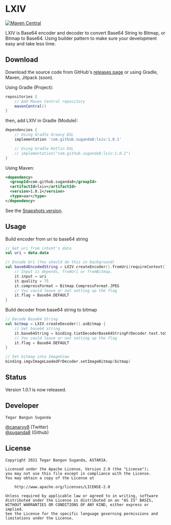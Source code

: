 LXIV
====

[![Maven Central](https://maven-badges.herokuapp.com/maven-central/com.github.suganda8/lxiv/badge.svg)](https://maven-badges.herokuapp.com/maven-central/com.github.suganda8/lxiv)

LXIV is Base64 encoder and decoder to convert Base64 String to Bitmap, or Bitmap to Base64. Using builder pattern to make sure your development easy and take less time.

<!--![](static/lxvi_logo.png)-->

Download
--------
Download the source code from GitHub's [releases page][1] or using Gradle, Maven, Jitpack (soon).

Using Gradle (Project):

```gradle
repositories {
    // Add Maven Central repository
    mavenCentral()
}
```

then, add LXIV in Gradle (Module):

```gradle
dependencies {
    // Using Gradle Groovy DSL
    implementation 'com.github.suganda8:lxiv:1.0.1'

    // Using Gradle Kotlin DSL
    // implementation("com.github.suganda8:lxiv:1.0.1")
}
```

Using Maven:

```xml
<dependency>
  <groupId>com.github.suganda8</groupId>
  <artifactId>lxiv</artifactId>
  <version>1.0.1</version>
  <type>aar</type>
</dependency>
```

See the [Snapshots version][5].

Usage
-----

Build encoder from uri to base64 string

```kotlin
// Get uri from intent's data
val uri = data.data

// Encode Uri (You should do this in background)
val base64EncodedString = LXIV.createEncoder().fromUri(requireContext()) {
    // Input is depends, fromUri or fromBitmap.
    it.input = uri
    it.quality = 75
    it.compressFormat = Bitmap.CompressFormat.JPEG
    // You could leave or not setting up the flag
    it.flag = Base64.DEFAULT
}
```

Build decoder from base64 string to bitmap

```kotlin
// Decode Base64 String
val bitmap = LXIV.createDecoder().asBitmap {
    // Set base64 string
    it.base64String = binding.tietDecoderBase64StringFrDecoder.text.toString()
    // You could leave or not setting up the flag
    it.flag = Base64.DEFAULT
}

// Set bitmap into ImageView
binding.imgvImageLoadedFrDecoder.setImageBitmap(bitmap)
```

Status
------
Version 1.0.1 is now released.

Developer
------
```
Tegar Bangun Suganda
```

[@canaryv8][3] (Twitter)\
[@suganda8][4] (Github)

License
-------
    Copyright 2021 Tegar Bangun Suganda, ASTARIA.

    Licensed under the Apache License, Version 2.0 (the "License");
    you may not use this file except in compliance with the License.
    You may obtain a copy of the License at

        http://www.apache.org/licenses/LICENSE-2.0

    Unless required by applicable law or agreed to in writing, software
    distributed under the License is distributed on an "AS IS" BASIS,
    WITHOUT WARRANTIES OR CONDITIONS OF ANY KIND, either express or implied.
    See the License for the specific language governing permissions and
    limitations under the License.

[1]: https://github.com/suganda8/LXIV/releases
[2]: https://github.com/suganda8/LXIV/blob/main/LICENSE
[3]: https://twitter.com/canaryv8
[4]: https://github.com/suganda8
[5]: https://oss.sonatype.org/content/repositories/snapshots/com/github/suganda8/lxiv/